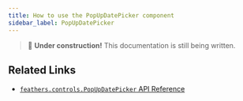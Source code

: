 ```yaml
---
title: How to use the PopUpDatePicker component
sidebar_label: PopUpDatePicker
---
```


> 🚧 **Under construction!** This documentation is still being written.

## Related Links

- [`feathers.controls.PopUpDatePicker` API Reference](https://api.feathersui.com/current/feathers/controls/PopUpDatePicker.html)
